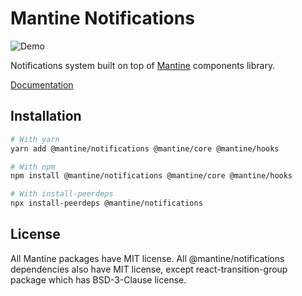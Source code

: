 # Mantine Notifications

![Demo](https://github.com/mantinedev/mantine/blob/master/.demo/notifications.gif)

Notifications system built on top of [Mantine](https://mantine.dev/) components library.

[Documentation](https://mantine.dev/others/notifications/)

## Installation

```sh
# With yarn
yarn add @mantine/notifications @mantine/core @mantine/hooks

# With npm
npm install @mantine/notifications @mantine/core @mantine/hooks

# With install-peerdeps
npx install-peerdeps @mantine/notifications
```

## License

All Mantine packages have MIT license. All @mantine/notifications dependencies also have MIT license, except react-transition-group package which has BSD-3-Clause license.
